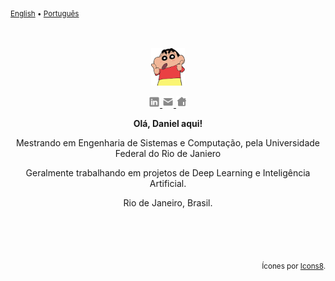 <sub><a href="./README.md">English</a> • <a href="./README_pt_BR.md">Português</a></sub>
<div align="center">
  <br>
  <br>
  <a href="https://www.danields.me/pt_BR">
    <img height="60" src="./imgs/avatars/shinchan.png" />
  </a>
  <br>
  <p>
    <a href="https://www.linkedin.com/in/ddssantos/">
      <img width="18" src="./imgs/linkedin.svg" />
    </a>
    <a href="mailto:daniel.d.s.c.g@hotmail.com">
      <img width="18" src="./imgs/email.png" />
    </a>
    <a href="https://www.danields.me/pt_BR">
      <img width="18"src="./imgs/webpage.png" />
    </a>
  </p>
  <p><b>Olá, Daniel aqui!</b></p> 
  <p>Mestrando em Engenharia de Sistemas e Computação, pela Universidade Federal do Rio de Janiero</p>
  <p>Geralmente trabalhando em projetos de Deep Learning e Inteligência Artificial.</p>
  <p>Rio de Janeiro, Brasil.</p>
</div>

<br>
<br>
<br>

<p align='right'><sub>Ícones por <a target="_blank" href="https://icons8.com.br">Icons8</a>.</sub></p>
